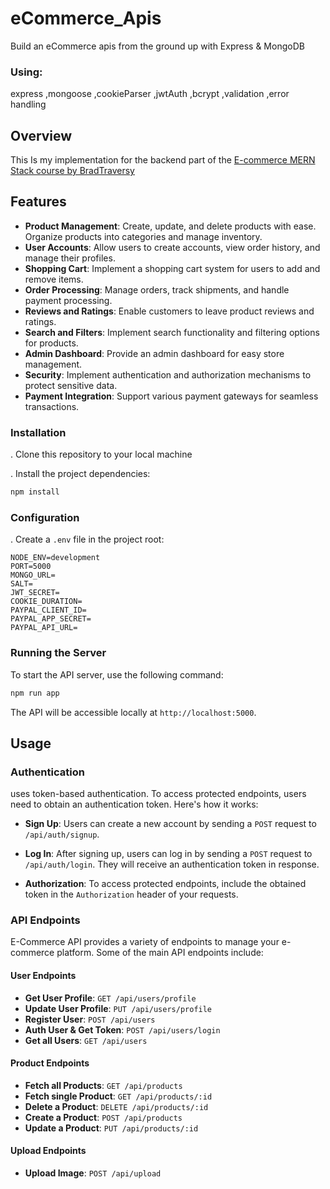 # eCommerce_Apis
Build an eCommerce apis from the ground up with Express &amp; MongoDB


### Using:
 express ,mongoose ,cookieParser ,jwtAuth ,bcrypt ,validation ,error handling 




## Overview

This Is my implementation for the backend part of the [E-commerce MERN Stack course by BradTraversy](https://github.com/bradtraversy/proshop-v2)

## Features

- **Product Management**: Create, update, and delete products with ease. Organize products into categories and manage inventory.
- **User Accounts**: Allow users to create accounts, view order history, and manage their profiles.
- **Shopping Cart**: Implement a shopping cart system for users to add and remove items.
- **Order Processing**: Manage orders, track shipments, and handle payment processing.
- **Reviews and Ratings**: Enable customers to leave product reviews and ratings.
- **Search and Filters**: Implement search functionality and filtering options for products.
- **Admin Dashboard**: Provide an admin dashboard for easy store management.
- **Security**: Implement authentication and authorization mechanisms to protect sensitive data.
- **Payment Integration**: Support various payment gateways for seamless transactions.


### Installation

. Clone this repository to your local machine

. Install the project dependencies:

   ```bash
   npm install
   ```

### Configuration

. Create a `.env` file in the project root:
```
NODE_ENV=development
PORT=5000
MONGO_URL=
SALT=
JWT_SECRET=
COOKIE_DURATION=
PAYPAL_CLIENT_ID=
PAYPAL_APP_SECRET=
PAYPAL_API_URL=
```

### Running the Server

To start the API server, use the following command:

```bash
npm run app
```

The API will be accessible locally at `http://localhost:5000`.

## Usage

### Authentication

uses token-based authentication. To access protected endpoints, users need to obtain an authentication token. Here's how it works:

- **Sign Up**: Users can create a new account by sending a `POST` request to `/api/auth/signup`.

- **Log In**: After signing up, users can log in by sending a `POST` request to `/api/auth/login`. They will receive an authentication token in response.

- **Authorization**: To access protected endpoints, include the obtained token in the `Authorization` header of your requests.

### API Endpoints

E-Commerce API provides a variety of endpoints to manage your e-commerce platform. Some of the main API endpoints include:

#### User Endpoints

- **Get User Profile**: `GET /api/users/profile`
- **Update User Profile**: `PUT /api/users/profile`
- **Register User**: `POST /api/users`
- **Auth User & Get Token**: `POST /api/users/login`
- **Get all Users**: `GET /api/users`

#### Product Endpoints

- **Fetch all Products**: `GET /api/products`
- **Fetch single Product**: `GET /api/products/:id`
- **Delete a Product**: `DELETE /api/products/:id`
- **Create a Product**: `POST /api/products`
- **Update a Product**: `PUT /api/products/:id`

#### Upload Endpoints

- **Upload Image**: `POST /api/upload`
